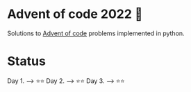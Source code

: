 # Advent of code 2022 🎄

Solutions to <a href="https://www.adventofcode.com/2022" target="_blank">Advent of code</a> problems implemented in python.

# Status
Day 1. --> ⭐⭐
Day 2. --> ⭐⭐
Day 3. --> ⭐⭐

